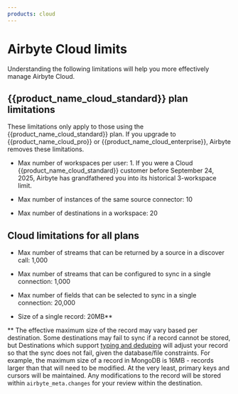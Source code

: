 ```yaml
---
products: cloud
---
```


# Airbyte Cloud limits

Understanding the following limitations will help you more effectively manage Airbyte Cloud.

## {{product_name_cloud_standard}} plan limitations

These limitations only apply to those using the {{product_name_cloud_standard}} plan. If you upgrade to {{product_name_cloud_pro}} or {{product_name_cloud_enterprise}}, Airbyte removes these limitations.

- Max number of workspaces per user: 1. If you were a Cloud {{product_name_cloud_standard}} customer before September 24, 2025, Airbyte has grandfathered you into its historical 3-workspace limit.

- Max number of instances of the same source connector: 10

- Max number of destinations in a workspace: 20

## Cloud limitations for all plans

- Max number of streams that can be returned by a source in a discover call: 1,000

- Max number of streams that can be configured to sync in a single connection: 1,000

- Max number of fields that can be selected to sync in a single connection: 20,000

- Size of a single record: 20MB\*\*

\*\* The effective maximum size of the record may vary based per destination. Some destinations may
fail to sync if a record cannot be stored, but Destinations which support
[typing and deduping](/platform/using-airbyte/core-concepts/typing-deduping) will adjust your record so that
the sync does not fail, given the database/file constraints. For example, the maximum size of a
record in MongoDB is 16MB - records larger than that will need to be modified. At the very least,
primary keys and cursors will be maintained. Any modifications to the record will be stored within
`airbyte_meta.changes` for your review within the destination.
